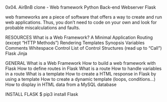 0x04. AirBnB clone - Web framework
Python
Back-end
Webserver
Flask


web frameworks are a piece of software that offers a way to create and run web applications. Thus, you don’t need to code on your own and look for probable miscalculations and faults.

RESOURCES
What is a Web Framework?
A Minimal Application
Routing (except “HTTP Methods”)
Rendering Templates
Synopsis
Variables
Comments
Whitespace Control
List of Control Structures (read up to “Call”)
Flask
Jinja


GENERAL
What is a Web Framework
How to build a web framework with Flask
How to define routes in Flask
What is a route
How to handle variables in a route
What is a template
How to create a HTML response in Flask by using a template
How to create a dynamic template (loops, conditions…)
How to display in HTML data from a MySQL database


INSTALL FLASK
$ pip3 install Flask

